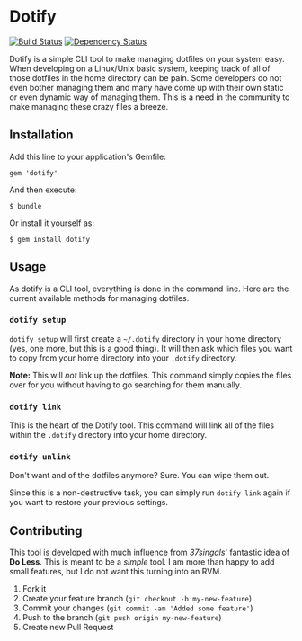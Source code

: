 # Dotify

[![Build Status](https://secure.travis-ci.org/mattdbridges/dotify.png)](http://travis-ci.org/mattdbridges/dotify) [![Dependency Status](https://gemnasium.com/mattdbridges/dotify.png)](https://gemnasium.com/mattdbridges/dotify)

Dotify is a simple CLI tool to make managing dotfiles on your system easy. When developing on a Linux/Unix basic system, keeping track of all of those dotfiles in the home directory can be pain. Some developers do not even bother managing them and many have come up with their own static or even dynamic way of managing them. This is a need in the community to make managing these crazy files a breeze.

## Installation

Add this line to your application's Gemfile:

    gem 'dotify'

And then execute:

    $ bundle

Or install it yourself as:

    $ gem install dotify

## Usage

As dotify is a CLI tool, everything is done in the command line. Here are the current available methods for managing dotfiles.

### `dotify setup`

`dotify setup` will first create a `~/.dotify` directory in your home directory (yes, one more, but this is a good thing). It will then ask which files you want to copy from your home directory into your `.dotify` directory. 

**Note:** This will *not* link up the dotfiles. This command simply copies the files over for you without having to go searching for them manually.

### `dotify link`

This is the heart of the Dotify tool. This command will link all of the files within the `.dotify` directory into your home directory.

### `dotify unlink`

Don't want and of the dotfiles anymore? Sure. You can wipe them out.

Since this is a non-destructive task, you can simply run `dotify link` again if you want to restore your previous settings.

## Contributing

This tool is developed with much influence from *37singals*' fantastic idea of **Do Less**. This is meant to be a *simple* tool. I am more than happy to add small features, but I do not want this turning into an RVM.

1. Fork it
2. Create your feature branch (`git checkout -b my-new-feature`)
3. Commit your changes (`git commit -am 'Added some feature'`)
4. Push to the branch (`git push origin my-new-feature`)
5. Create new Pull Request

